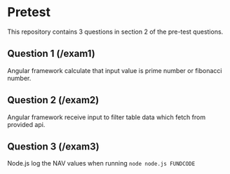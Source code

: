 # Pretest
 
This repository contains 3 questions in section 2 of the pre-test questions.

## Question 1 (/exam1)

Angular framework 
calculate that input value is prime number or fibonacci number.

## Question 2 (/exam2)

Angular framework 
receive input to filter table data which fetch from provided api.

## Question 3 (/exam3)

Node.js
log the NAV values when running `node node.js FUNDCODE`
